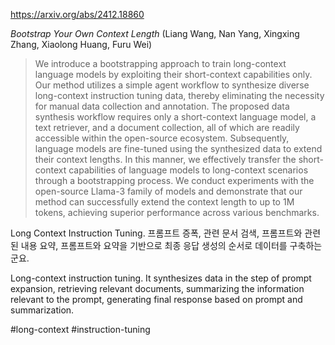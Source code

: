 https://arxiv.org/abs/2412.18860

*Bootstrap Your Own Context Length* (Liang Wang, Nan Yang, Xingxing Zhang, Xiaolong Huang, Furu Wei)

> We introduce a bootstrapping approach to train long-context language models by exploiting their short-context capabilities only. Our method utilizes a simple agent workflow to synthesize diverse long-context instruction tuning data, thereby eliminating the necessity for manual data collection and annotation. The proposed data synthesis workflow requires only a short-context language model, a text retriever, and a document collection, all of which are readily accessible within the open-source ecosystem. Subsequently, language models are fine-tuned using the synthesized data to extend their context lengths. In this manner, we effectively transfer the short-context capabilities of language models to long-context scenarios through a bootstrapping process. We conduct experiments with the open-source Llama-3 family of models and demonstrate that our method can successfully extend the context length to up to 1M tokens, achieving superior performance across various benchmarks.

Long Context Instruction Tuning. 프롬프트 증폭, 관련 문서 검색, 프롬프트와 관련된 내용 요약, 프롬프트와 요약을 기반으로 최종 응답 생성의 순서로 데이터를 구축하는군요.

<english>
Long-context instruction tuning. It synthesizes data in the step of prompt expansion, retrieving relevant documents, summarizing the information relevant to the prompt, generating final response based on prompt and summarization.
</english>

#long-context #instruction-tuning 